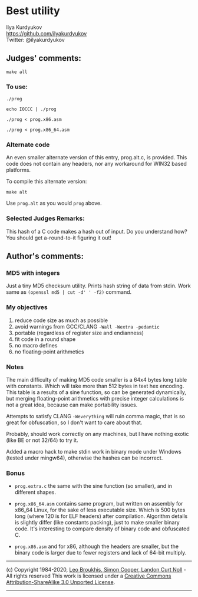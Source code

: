 # Best utility

Ilya Kurdyukov  
<https://github.com/ilyakurdyukov>  
Twitter: @ilyakurdyukov  

## Judges' comments:

    make all

### To use:

    ./prog

    echo IOCCC | ./prog

    ./prog < prog.x86.asm

    ./prog < prog.x86_64.asm

### Alternate code

An even smaller alternate version of this entry, prog.alt.c, is provided.  This code does not contain any headers, nor any workaround for WIN32 based platforms.  

To compile this alternate version:

    make alt

Use `prog.alt` as you would `prog` above.

### Selected Judges Remarks:

This hash of a C code makes a hash out of input.
Do you understand how?
You should get a-round-to-it figuring it out!

## Author's comments:

### MD5 with integers

Just a tiny MD5 checksum utility. Prints hash string of data from stdin.
Work same as `(openssl md5 | cut -d' ' -f2)` command.

### My objectives

1. reduce code size as much as possible
2. avoid warnings from GCC/CLANG `-Wall -Wextra -pedantic`
3. portable (regardless of register size and endianness)
4. fit code in a round shape
5. no macro defines
6. no floating-point arithmetics

### Notes

The main difficulty of making MD5 code smaller is a 64x4 bytes long table with constants. Which will take more than 512 bytes in text hex encoding. This table is a results of a sine function, so can be generated dynamically, but merging floating-point arithmetics with precise integer calculations is not a great idea, because can make portability issues.

Attempts to satisfy CLANG `-Weverything` will ruin comma magic, that is so great for obfuscation, so I don't want to care about that.

Probably, should work correctly on any machines, but I have nothing exotic (like BE or not 32/64) to try it.

Added a macro hack to make stdin work in binary mode under Windows (tested under mingw64), otherwise the hashes can be incorrect.

### Bonus

- `prog.extra.c` the same with the sine function (so smaller), and in different shapes. 

- `prog.x86_64.asm` contains same program, but written on assembly for x86_64 Linux, for the sake of less executable size. Which is 500 bytes long (where 120 is for ELF headers) after compilation. Algorithm details is slightly differ (like constants packing), just to make smaller binary code. It's interesting to compare density of binary code and obfuscated C.

- `prog.x86.asm` and for x86, although the headers are smaller, but the binary code is larger due to fewer registers and lack of 64-bit multiply.


-----------------------------------------------------------------------------------------------------
(c) Copyright 1984-2020, [Leo Broukhis, Simon Cooper, Landon Curt Noll][judges] - All rights reserved
This work is licensed under a [Creative Commons Attribution-ShareAlike 3.0 Unported License][cc].

[judges]: http://www.ioccc.org/judges.html
[cc]: http://creativecommons.org/licenses/by-sa/3.0/
-----------------------------------------------------------------------------------------------------
